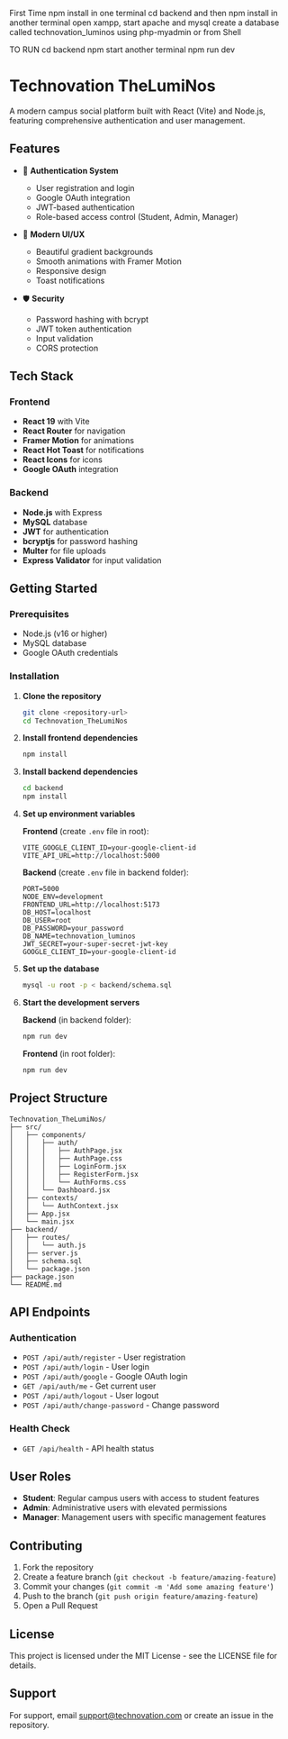 First Time
npm install in one terminal
cd backend and then npm install in another terminal
open xampp, start apache and mysql
create a database called technovation_luminos using php-myadmin or from Shell

TO RUN
cd backend
npm start
another terminal npm run dev


# Technovation TheLumiNos

A modern campus social platform built with React (Vite) and Node.js, featuring comprehensive authentication and user management.

## Features

- 🔐 **Authentication System**
  - User registration and login
  - Google OAuth integration
  - JWT-based authentication
  - Role-based access control (Student, Admin, Manager)

- 🎨 **Modern UI/UX**
  - Beautiful gradient backgrounds
  - Smooth animations with Framer Motion
  - Responsive design
  - Toast notifications

- 🛡️ **Security**
  - Password hashing with bcrypt
  - JWT token authentication
  - Input validation
  - CORS protection

## Tech Stack

### Frontend
- **React 19** with Vite
- **React Router** for navigation
- **Framer Motion** for animations
- **React Hot Toast** for notifications
- **React Icons** for icons
- **Google OAuth** integration

### Backend
- **Node.js** with Express
- **MySQL** database
- **JWT** for authentication
- **bcryptjs** for password hashing
- **Multer** for file uploads
- **Express Validator** for input validation

## Getting Started

### Prerequisites
- Node.js (v16 or higher)
- MySQL database
- Google OAuth credentials

### Installation

1. **Clone the repository**
   ```bash
   git clone <repository-url>
   cd Technovation_TheLumiNos
   ```

2. **Install frontend dependencies**
   ```bash
   npm install
   ```

3. **Install backend dependencies**
   ```bash
   cd backend
   npm install
   ```

4. **Set up environment variables**
   
   **Frontend** (create `.env` file in root):
   ```env
   VITE_GOOGLE_CLIENT_ID=your-google-client-id
   VITE_API_URL=http://localhost:5000
   ```

   **Backend** (create `.env` file in backend folder):
   ```env
   PORT=5000
   NODE_ENV=development
   FRONTEND_URL=http://localhost:5173
   DB_HOST=localhost
   DB_USER=root
   DB_PASSWORD=your_password
   DB_NAME=technovation_luminos
   JWT_SECRET=your-super-secret-jwt-key
   GOOGLE_CLIENT_ID=your-google-client-id
   ```

5. **Set up the database**
   ```bash
   mysql -u root -p < backend/schema.sql
   ```

6. **Start the development servers**
   
   **Backend** (in backend folder):
   ```bash
   npm run dev
   ```
   
   **Frontend** (in root folder):
   ```bash
   npm run dev
   ```

## Project Structure

```
Technovation_TheLumiNos/
├── src/
│   ├── components/
│   │   ├── auth/
│   │   │   ├── AuthPage.jsx
│   │   │   ├── AuthPage.css
│   │   │   ├── LoginForm.jsx
│   │   │   ├── RegisterForm.jsx
│   │   │   └── AuthForms.css
│   │   └── Dashboard.jsx
│   ├── contexts/
│   │   └── AuthContext.jsx
│   ├── App.jsx
│   └── main.jsx
├── backend/
│   ├── routes/
│   │   └── auth.js
│   ├── server.js
│   ├── schema.sql
│   └── package.json
├── package.json
└── README.md
```

## API Endpoints

### Authentication
- `POST /api/auth/register` - User registration
- `POST /api/auth/login` - User login
- `POST /api/auth/google` - Google OAuth login
- `GET /api/auth/me` - Get current user
- `POST /api/auth/logout` - User logout
- `POST /api/auth/change-password` - Change password

### Health Check
- `GET /api/health` - API health status

## User Roles

- **Student**: Regular campus users with access to student features
- **Admin**: Administrative users with elevated permissions
- **Manager**: Management users with specific management features

## Contributing

1. Fork the repository
2. Create a feature branch (`git checkout -b feature/amazing-feature`)
3. Commit your changes (`git commit -m 'Add some amazing feature'`)
4. Push to the branch (`git push origin feature/amazing-feature`)
5. Open a Pull Request

## License

This project is licensed under the MIT License - see the LICENSE file for details.

## Support

For support, email support@technovation.com or create an issue in the repository.